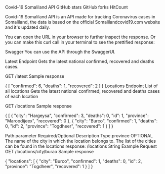 Covid-19 Somaliland API
GitHub stars GitHub forks HitCount

Covid-19 Somaliland API is an API made for tracking Coronavirus cases in Somaliland, the data is based on the official Somalilandcovid19.com website and it's updated daily.


You can open the URL in your browser to further inspect the response. Or you can make this curl call in your terminal to see the prettified response:


Swagger
You can use the API through the SwaggerUI.


Latest Endpoint
Gets the latest national confirmed, recovered and deaths cases.

GET /latest
Sample response

{
   [
    "confirmed": 6,
    "deaths": 1,
    "recovered": 2
  ]
}
Locations Endpoint
List of all locations
Gets the latest national confirmed, recovered and deaths cases of each location

GET /locations
Sample response

{
   [
    {
    "city": "Hargeysa",
    "confirmed": 3,
    "deaths": 0,
    "id": 1,
    "province": "Maroodijeex",
    "recovered": 0
    },
    {
    "city": "Burco",
    "confirmed": 1,
    "deaths": 0,
    "id": 2,
    "province": "Togdheer",
    "recovered": 1
     }
   ]
 }



Path parameter	Required/Optional	Description	Type
province	OPTIONAL	The name of the city in which the location belongs to. The list of the cities can be found in the locations response: /locations	String
Example Request
GET /locations/city/burao
Sample response

{
    "locations": [
    {
    "city": "Burco",
    "confirmed": 1,
    "deaths": 0,
    "id": 2,
    "province": "Togdheer",
    "recovered": 1
    }
  ]
 }
